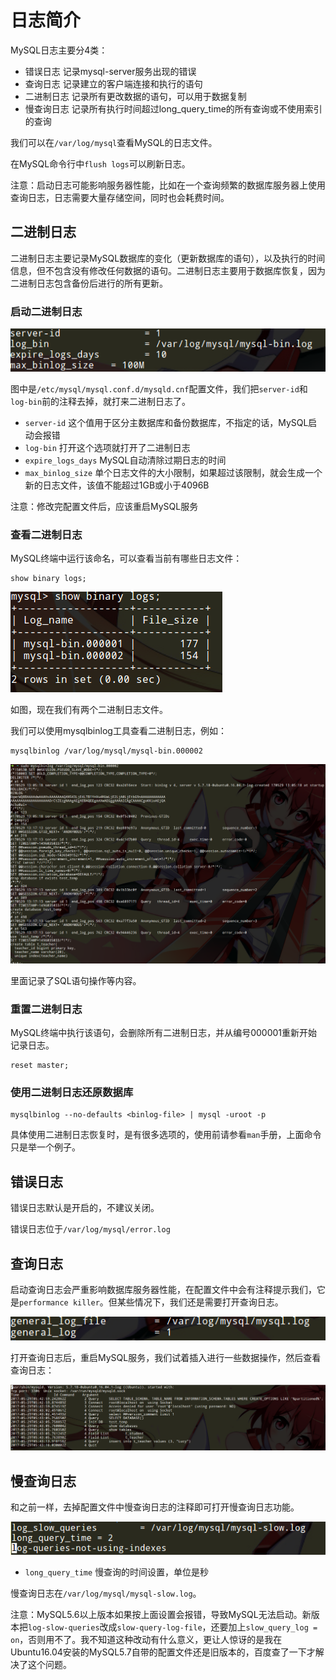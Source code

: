 # 日志简介

MySQL日志主要分4类：

* 错误日志 记录mysql-server服务出现的错误
* 查询日志 记录建立的客户端连接和执行的语句
* 二进制日志 记录所有更改数据的语句，可以用于数据复制
* 慢查询日志 记录所有执行时间超过long_query_time的所有查询或不使用索引的查询

我们可以在`/var/log/mysql`查看MySQL的日志文件。

在MySQL命令行中`flush logs`可以刷新日志。

注意：启动日志可能影响服务器性能，比如在一个查询频繁的数据库服务器上使用查询日志，日志需要大量存储空间，同时也会耗费时间。

## 二进制日志

二进制日志主要记录MySQL数据库的变化（更新数据库的语句），以及执行的时间信息，但不包含没有修改任何数据的语句。二进制日志主要用于数据库恢复，因为二进制日志包含备份后进行的所有更新。

### 启动二进制日志

![](res/1.png)

图中是`/etc/mysql/mysql.conf.d/mysqld.cnf`配置文件，我们把`server-id`和`log-bin`前的注释去掉，就打来二进制日志了。

* `server-id` 这个值用于区分主数据库和备份数据库，不指定的话，MySQL启动会报错
* `log-bin` 打开这个选项就打开了二进制日志
* `expire_logs_days` MySQL自动清除过期日志的时间
* `max_binlog_size` 单个日志文件的大小限制，如果超过该限制，就会生成一个新的日志文件，该值不能超过1GB或小于4096B

注意：修改完配置文件后，应该重启MySQL服务

### 查看二进制日志

MySQL终端中运行该命名，可以查看当前有哪些日志文件：
```
show binary logs;
```

![](res/2.png)

如图，现在我们有两个二进制日志文件。

我们可以使用mysqlbinlog工具查看二进制日志，例如：
```
mysqlbinlog /var/log/mysql/mysql-bin.000002
```

![](res/3.png)

里面记录了SQL语句操作等内容。

### 重置二进制日志

MySQL终端中执行该语句，会删除所有二进制日志，并从编号000001重新开始记录日志。
```
reset master;
```

### 使用二进制日志还原数据库

```
mysqlbinlog --no-defaults <binlog-file> | mysql -uroot -p
```

具体使用二进制日志恢复时，是有很多选项的，使用前请参看`man`手册，上面命令只是举一个例子。

## 错误日志

错误日志默认是开启的，不建议关闭。

错误日志位于`/var/log/mysql/error.log`

## 查询日志

启动查询日志会严重影响数据库服务器性能，在配置文件中会有注释提示我们，它是`performance killer`。但某些情况下，我们还是需要打开查询日志。

![](res/4.png)

打开查询日志后，重启MySQL服务，我们试着插入进行一些数据操作，然后查看查询日志：

![](res/5.png)

## 慢查询日志

和之前一样，去掉配置文件中慢查询日志的注释即可打开慢查询日志功能。

![](res/6.png)

* `long_query_time` 慢查询的时间设置，单位是秒

慢查询日志在`/var/log/mysql/mysql-slow.log`。

注意：MySQL5.6以上版本如果按上面设置会报错，导致MySQL无法启动。新版本把`log-slow-queries`改成`slow-query-log-file`，还要加上`slow_query_log = on`，否则用不了。我不知道这种改动有什么意义，更让人惊讶的是我在Ubuntu16.04安装的MySQL5.7自带的配置文件还是旧版本的，百度查了一下才解决了这个问题。
